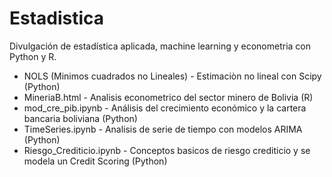 # Estadistica
Divulgación de estadística aplicada, machine learning y econometria con Python y R. 

* NOLS (Minimos cuadrados no Lineales) - Estimaciòn no lineal con Scipy (Python)
* MineriaB.html - Analisis econometrico del sector minero de Bolivia (R)
* mod_cre_pib.ipynb - Análisis del crecimiento económico y la cartera bancaria boliviana (Python)
* TimeSeries.ipynb - Analisis de serie de tiempo con modelos ARIMA (Python)
* Riesgo_Crediticio.ipynb - Conceptos basicos de riesgo crediticio y se modela un Credit Scoring (Python)
